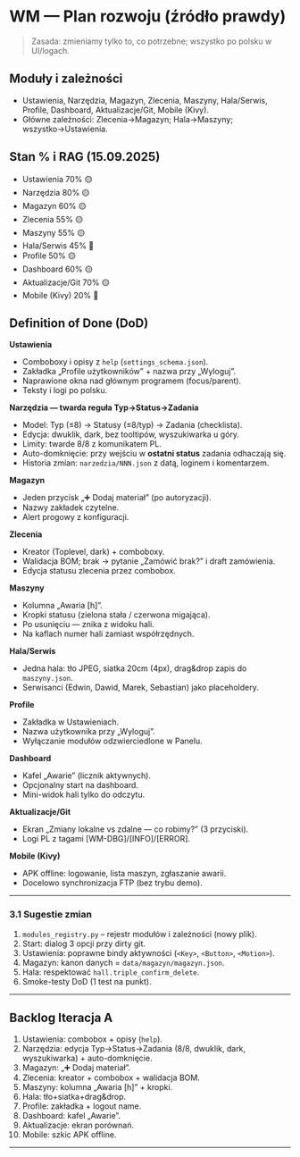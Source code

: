 # WM — Plan rozwoju (źródło prawdy)
> Zasada: zmieniamy tylko to, co potrzebne; wszystko po polsku w UI/logach.

## Moduły i zależności
- Ustawienia, Narzędzia, Magazyn, Zlecenia, Maszyny, Hala/Serwis, Profile, Dashboard, Aktualizacje/Git, Mobile (Kivy).
- Główne zależności: Zlecenia→Magazyn; Hala→Maszyny; wszystko→Ustawienia.

## Stan % i RAG (15.09.2025)
- Ustawienia 70% 🟡
- Narzędzia 80% 🟡
- Magazyn 60% 🟡
- Zlecenia 55% 🟡
- Maszyny 55% 🟡
- Hala/Serwis 45% 🔴
- Profile 50% 🟡
- Dashboard 60% 🟡
- Aktualizacje/Git 70% 🟡
- Mobile (Kivy) 20% 🔴

## Definition of Done (DoD)
**Ustawienia**
- Comboboxy i opisy z `help` (`settings_schema.json`).
- Zakładka „Profile użytkowników” + nazwa przy „Wyloguj”.
- Naprawione okna nad głównym programem (focus/parent).
- Teksty i logi po polsku.

**Narzędzia — twarda reguła Typ→Status→Zadania**
- Model: Typ (≤8) → Statusy (≤8/typ) → Zadania (checklista).
- Edycja: dwuklik, dark, bez tooltipów, wyszukiwarka u góry.
- Limity: twarde 8/8 z komunikatem PL.
- Auto-domknięcie: przy wejściu w **ostatni status** zadania odhaczają się.
- Historia zmian: `narzedzia/NNN.json` z datą, loginem i komentarzem.

**Magazyn**
- Jeden przycisk „➕ Dodaj materiał” (po autoryzacji).
- Nazwy zakładek czytelne.
- Alert progowy z konfiguracji.

**Zlecenia**
- Kreator (Toplevel, dark) + comboboxy.
- Walidacja BOM; brak → pytanie „Zamówić brak?” i draft zamówienia.
- Edycja statusu zlecenia przez combobox.

**Maszyny**
- Kolumna „Awaria [h]”.
- Kropki statusu (zielona stała / czerwona migająca).
- Po usunięciu — znika z widoku hali.
- Na kaflach numer hali zamiast współrzędnych.

**Hala/Serwis**
- Jedna hala: tło JPEG, siatka 20cm (4px), drag&drop zapis do `maszyny.json`.
- Serwisanci (Edwin, Dawid, Marek, Sebastian) jako placeholdery.

**Profile**
- Zakładka w Ustawieniach.
- Nazwa użytkownika przy „Wyloguj”.
- Wyłączanie modułów odzwierciedlone w Panelu.

**Dashboard**
- Kafel „Awarie” (licznik aktywnych).
- Opcjonalny start na dashboard.
- Mini-widok hali tylko do odczytu.

**Aktualizacje/Git**
- Ekran „Zmiany lokalne vs zdalne — co robimy?” (3 przyciski).
- Logi PL z tagami [WM-DBG]/[INFO]/[ERROR].

**Mobile (Kivy)**
- APK offline: logowanie, lista maszyn, zgłaszanie awarii.
- Docelowo synchronizacja FTP (bez trybu demo).

---

### 3.1 Sugestie zmian
1. `modules_registry.py` – rejestr modułów i zależności (nowy plik).
2. Start: dialog 3 opcji przy dirty git.
3. Ustawienia: poprawne bindy aktywności (`<Key>`, `<Button>`, `<Motion>`).
4. Magazyn: kanon danych = `data/magazyn/magazyn.json`.
5. Hala: respektować `hall.triple_confirm_delete`.
6. Smoke-testy DoD (1 test na punkt).

---

## Backlog Iteracja A
1. Ustawienia: combobox + opisy (`help`).
2. Narzędzia: edycja Typ→Status→Zadania (8/8, dwuklik, dark, wyszukiwarka) + auto-domknięcie.
3. Magazyn: „➕ Dodaj materiał”.
4. Zlecenia: kreator + combobox + walidacja BOM.
5. Maszyny: kolumna „Awaria [h]” + kropki.
6. Hala: tło+siatka+drag&drop.
7. Profile: zakładka + logout name.
8. Dashboard: kafel „Awarie”.
9. Aktualizacje: ekran porównań.
10. Mobile: szkic APK offline.

---
